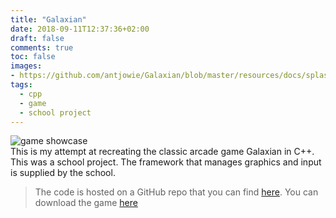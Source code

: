 ```yaml
---
title: "Galaxian"
date: 2018-09-11T12:37:36+02:00
draft: false
comments: true
toc: false
images:
- https://github.com/antjowie/Galaxian/blob/master/resources/docs/splash.png?raw=true
tags: 
  - cpp
  - game
  - school project
---
```

![game showcase](https://github.com/antjowie/Galaxian/blob/master/resources/docs/game.gif?raw=true)  
This is my attempt at recreating the classic arcade game Galaxian in C++. This was a school project. The framework that manages graphics and input is supplied by the school.

> The code is hosted on a GitHub repo that you can find [here](https://github.com/antjowie/Galaxian). You can download the game [here](https://github.com/antjowie/Galaxian/releases)